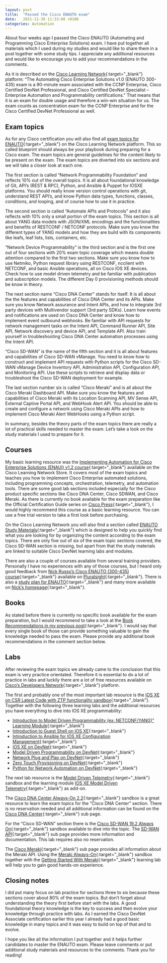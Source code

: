 ```yaml
---
layout: post
title:  "Passed the Cisco ENAUTO exam"
date:   2021-12-30 11:33:00 +0100
categories: Automation
---
```

About four weeks ago I passed the Cisco ENAUTO (Automating and Programming Cisco Enterprise Solutions) exam. I have put together all materials which I used during my studies and would like to share them in a post together with some study tips. I appreciate any additional resources and would like to encourage you to add your recommendations in the comments.

As it is described on the [Cisco Learning Network](https://learningnetwork.cisco.com/s){:target="_blank"} platform: “The Automating Cisco Enterprise Solutions v1.0 (ENAUTO 300-435) exam is a 90-minute exam associated with the CCNP Enterprise, Cisco Certified DevNet Professional, and Cisco Certified DevNet Specialist – Enterprise Automation and Programmability certifications.” That means that it is an exam for double usage and therefore a win-win situation for us. The exam counts as concentration exam for the CCNP Enterprise and for the Cisco Certified DevNet Professional as well.

## Exam topics

As for any Cisco certification you will also find all [exam topics for ENAUTO](https://learningnetwork.cisco.com/s/enauto-exam-topics){:target="_blank"} on the Cisco Learning Network platform. This so called blueprint should always be your playbook during preparing for a Cisco exam. The exam topics are general guidelines for the content likely to be present on the exam. The exam topics are diverted into six sections and we will take a closer look at each one.

The first section is called “Network Programmability Foundation” and reflects 10% out of the overall topics. It is all about foundational knowledge of Git, API’s (REST & RPC), Python, and Ansible & Puppet for IOSXE platforms. You should really know version control operations with git, understand REST API’s, and know Python data types, functions, classes, conditions, and looping, and of course how to use it in practice.

The second section is called “Automate APIs and Protocols” and it also reflects with 10% only a small portion of the exam topics. This section is all about YANG data models with JSON/XML encodings and the functionalities and benefits of RESTCONF / NETCONF protocols. Make sure you know the different types of YANG models and how they are build with its components like leafs, leaf lists, lists, containers, etc.

“Network Device Programmability” is the third section and is the first one out of four sections with 20% exam topic coverage which means double attention compared to the first two sections. Make sure you know how to use Netmiko, Python request library using RESTCONF, ncclient with NETCONF, and basic Ansible operations, all on Cisco IOS XE devices. Check how to use model driven telemetry and be familiar with publication and subscription models. The different Day 0 provisioning methods should be know in theory.

The next section name “Cisco DNA Center” stands for itself. It is all about the the features and capabilities of Cisco DNA Center and its APIs. Make sure you know Network assurance and Intent APIs, and how to integrate 3rd party devices with Multivendor support (3rd party SDKs). Learn how events and notifications are used on Cisco DNA Center and know how to implement event outbound webhooks. Be familiar with API requests for network management tasks on the Intent API, Command Runner API, Site API, Network discovery and device API, and Template API. Also train yourself in troubleshooting Cisco DNA Center automation processes using the Intent API.

“Cisco SD-WAN” is the name of the fifth section and it is all about features and capabilities of Cisco SD-WAN vManage. You need to know how to construct and implement API requests with Python scripts for the Cisco SD-WAN vManage Device Inventory API, Administration API, Configuration API, and Monitoring API. Use these scripts to retrieve and display data or troubleshoot the Cisco SD-WAN deployment for example.

The last section number six is called “Cisco Meraki” and is all about the Cisco Meraki Dashboard API. Make sure you know the features and capabilities of Cisco Meraki with its Location Scanning API, MV Sense API, External Captive Portal API, and WebHook Alert API. You should be able to create and configure a network using Cisco Meraki APIs and how to implement Cisco Meraki Alert WebHooks using a Python script.

In summary, besides the theory parts of the exam topics there are really a lot of practical skills needed to master the exam. Let’s take a look on the study materials I used to prepare for it.

## Courses

My basic learning resource was the [Implementing Automation for Cisco Enterprise Solutions (ENAUI) v1.2 course](https://learningnetworkstore.cisco.com/on-demand-e-learning/implementing-automation-for-cisco-enterprise-solutions-enaui-v1.2/ELT-ENAUI-V1-024149.html){:target="_blank"} available on the Cisco Learning Network Store. It covers most of the exam topics and teaches you how to implement Cisco Enterprise automated solutions, including programming concepts, orchestration, telemetry, and automation tools. There are some good lab sections included especially for the Cisco product specific sections like Cisco DNA Center, Cisco SDWAN, and Cisco Meraki. As there is currently no book available for the exam preparation like the Official Certification Guide series on [Cisco Press](https://www.ciscopress.com/){:target="_blank"}, I would highly recommend this course as a basic learning resource. You can use a free trial version to take a first look before purchasing.

On the Cisco Learning Network you will also find a section called [ENAUTO Study Materials](https://learningnetwork.cisco.com/s/learning-plan-detail-standard?ltui__urlRecordId=a1c3i0000005rBEAAY&ltui__urlRedirect=learning-plan-detail-standard){:target="_blank"} which is designed to help you quickly find what you are looking for by organizing the content according to the exam topics. There are only five out of six of the exam topic sections covered, the Cisco SD-WAN section is missing, but apart from that the study materials are linked to suitable Cisco DevNet learning labs and modules.

There are also a couple of courses available from several training providers. Personally I have no experiences with any of those courses, but I heard only good feedback from [Nick Russo’s Cisco ENAUTO (300-435) course](https://www.pluralsight.com/paths/cisco-enauto-300-435-for-certified-devnet-professional-and-ccnp-enterprise){:target="_blank"} available on [Pluralsight](https://www.pluralsight.com/){:target="_blank"}. There is also a [study plan for ENAUTO](http://njrusmc.net/jobaid/enauto_studyplan.xlsx){:target="_blank"} and many more available on [Nick’s homepage](http://njrusmc.net/){:target="_blank"}.

## Books

As stated before there is currently no specific book available for the exam preparation, but I would recommend to take a look at the [Book Recommendations in my previous post](https://blog.kuhlcloud.de/automation/2021/11/28/all-automation.html){:target="_blank"}. I would say that every single book of those can provide something valuable to gain the knowledge needed to pass the exam. Please provide any additional book recommendations in the comment section below.

## Labs

After reviewing the exam topics we already came to the conclusion that this exam is very practice orientated. Therefore it is essential to do a lot of practice in labs and luckily there are a lot of free resources available on [Cisco’s Developers Network](https://developer.cisco.com/){:target="_blank"} platform.

The first and probably one of the most important lab resource is the [IOS XE on CSR Latest Code with ZTP functionality sandbox](https://devnetsandbox.cisco.com/RM/Diagram/Index/f2e2c0ad-844f-4a73-8085-00b5b28347a1?diagramType=Topology){:target="_blank"}. Together with the following three learning labs and the additional resources you have everything to dive into IOS XE programmability:

- [Introduction to Model Driven Programmability (ex: NETCONF/YANG)” Learning Module](https://learninglabs.cisco.com/modules/intro-device-level-interfaces){:target="_blank"}
- [Introduction to Guest Shell on IOS XE](https://learninglabs.cisco.com/modules/net_app_hosting){:target="_blank"}
- [Introduction to Ansible for IOS XE Configuration Management](https://developer.cisco.com/learning/modules/intro-ansible-iosxe){:target="_blank"}
- [IOS XE on DevNet](https://developer.cisco.com/site/ios-xe/){:target="_blank"}
- [Model Driven Programmability on DevNet](https://developer.cisco.com/site/standard-network-devices/){:target="_blank"}
- [Network Plug and Play on DevNet](https://developer.cisco.com/site/network-plug-n-play/){:target="_blank"}
- [Zero Touch Provisioning on DevNet](https://developer.cisco.com/docs/ios-xe/#!day-zero-provisioning-quick-start-guide){:target="_blank"}
- [Python for Network Automation on DevNet](https://developer.cisco.com/site/python/){:target="_blank"}

The next lab resource is the [Model Driven Telemetry](https://devnetsandbox.cisco.com/RM/Diagram/Index/0e053963-b039-4a15-94f6-54db2f5ad61c?diagramType=Topology){:target="_blank"} sandbox and the learning module [IOS XE Model Driven Telemetry](https://developer.cisco.com/learning/modules/iosxe_telemetry){:target="_blank"} as add-on.

The [Cisco DNA Center Always-On 2.2](https://devnetsandbox.cisco.com/RM/Diagram/Index/c3c949dc-30af-498b-9d77-4f1c07d835f9?diagramType=Topology){:target="_blank"} sandbox is a great resource to learn the exam topics for the “Cisco DNA Center” section. There is no reservation needed and all additional information can be found on the [Cisco DNA Center](https://developer.cisco.com/dnacenter/){:target="_blank"} sub page.

For the “Cisco SD-WAN” section there is the [Cisco SD-WAN 19.2 Always On](http://Cisco%20SD-WAN%2019.2%20Always%20On){:target="_blank"} sandbox available to dive into the topic. The [SD-WAN API](https://developer.cisco.com/sdwan/){:target="_blank"} sub page provides more information and documentation. This lab requires also no reservation.

The [Cisco Meraki](https://developer.cisco.com/meraki/){:target="_blank"} sub page provides all information about the Meraki API. Using the [Meraki Always-On](https://devnetsandbox.cisco.com/RM/Diagram/Index/a9487767-deef-4855-b3e3-880e7f39eadc?diagramType=Topology){:target="_blank"} sandbox together with the [Getting Started With Meraki](https://developer.cisco.com/learning/modules/getting-started-with-meraki){:target="_blank"} learning lab will help you to gain good hands-on experience.

## Closing notes

I did put many focus on lab practice for sections three to six because these sections cover about 80% of the exam topics. But don’t forget about understanding the theory first before start with the labs. A good foundational theory knowledge is the key to success and then evolve your knowledge through practice with labs. As I earned the Cisco DevNet Associate certification earlier this year I already had a good basic knowledge in many topics and it was easy to build on top of that and to evolve.

I hope you like all the information I put together and it helps further candidates to master the ENAUTO exam. Please leave comments or put additional study materials and resources to the comments. Thank you for reading!
